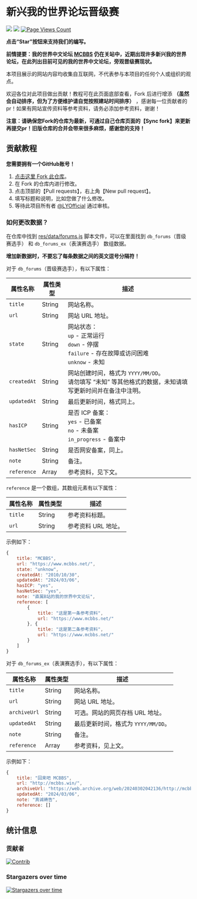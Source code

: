 # 新兴我的世界论坛晋级赛
![](https://img.shields.io/badge/license-CC--BY--SA--4.0-green) ![](https://img.shields.io/github/stars/LYOfficial/BBSPK) [![Page Views Count](https://badges.toozhao.com/badges/01HQQVTKDKVBPNJRYX9B8VEF3E/green.svg)](https://badges.toozhao.com/stats/01HQQVTKDKVBPNJRYX9B8VEF3E)

**点击“Star”按钮来支持我们的编写。**

**前情提要：我的世界中文论坛 [MCBBS](https://www.mcbbs.net) 仍在关站中，近期出现许多新兴我的世界论坛，在此列出目前可见的我的世界中文论坛，旁观晋级赛现状。**

本项目展示的网站内容均收集自互联网，不代表参与本项目的任何个人或组织的观点。

欢迎各位对此项目做出贡献！教程可在此页面底部查看，Fork 后进行增添 **（虽然会自动排序，但为了方便维护请自觉按照建站时间排序）** ，感谢每一位贡献者的 pr！如果有网站宣传资料等参考资料，请务必添加参考资料，谢谢！

**注意：请确保您Fork的仓库为最新，可通过自己仓库页面的【Sync fork】来更新再提交pr！旧版仓库的合并会带来很多麻烦，感谢您的支持！**

## 贡献教程

**您需要拥有一个GitHub账号！**

1. [点击这里 Fork 此仓库](https://github.com/LYOfficial/BBSPK/fork)。
2. 在 Fork 的仓库内进行修改。
3. 点击顶部的【Pull requests】，右上角【New pull request】。
4. 填写标题和说明，比如您做了什么修改。
5. 等待此项目所有者 [@LYOfficial](https://github.com/LYOfficial) 通过审核。

### 如何更改数据？

在仓库中找到 [res/data/forums.js](res/data/forums.js) 脚本文件，可以在里面找到 `db_forums`（晋级赛选手） 和 `db_forums_ex`（表演赛选手） 数组数据。

**增加新数据时，不要忘了每条数据之间的英文逗号分隔符！**

对于 `db_forums`（晋级赛选手），有以下属性：

| 属性名称 | 属性类型 | 描述 |
| - | - | - |
| `title` | String | 网站名称。 |
| `url` | String | 网站 URL 地址。 |
| `state` | String | 网站状态：<br>`up` - 正常运行<br>`down` - 停摆<br>`failure` - 存在故障或访问困难<br>`unknow` - 未知 |
| `createdAt` | String | 网站创建时间，格式为 `YYYY/MM/DD`。<br>请勿填写 “未知” 等其他格式的数据，未知请填写更新时间并在备注中注明。 |
| `updatedAt` | String | 最后更新时间，格式同上。 |
| `hasICP` | String | 是否 ICP 备案：<br>`yes` - 已备案<br>`no` - 未备案<br>`in_progress` - 备案中 |
| `hasNetSec` | String | 是否网安备案，同上。 |
| `note` | String | 备注。 |
| `reference` | Array | 参考资料，见下文。 |

`reference` 是一个数组，其数组元素有以下属性：

| 属性名称 | 属性类型 | 描述 |
| - | - | - |
| `title` | String | 参考资料标题。 |
| `url` | String | 参考资料 URL 地址。 |

示例如下：

``` js
{
    title: "MCBBS",
    url: "https://www.mcbbs.net/",
    state: "unknow",
    createdAt: "2010/10/30",
    updatedAt: "2024/03/06",
    hasICP: "yes",
    hasNetSec: "yes",
    note: "直属B站的我的世界中文论坛",
    reference: [
        {
            title: "这是第一条参考资料",
            url: "https://www.mcbbs.net/"
        }, {
            title: "这是第二条参考资料",
            url: "https://www.mcbbs.net/"
        }
    ]
}
```

对于 `db_forums_ex`（表演赛选手），有以下属性：

| 属性名称 | 属性类型 | 描述 |
| - | - | - |
| `title` | String | 网站名称。 |
| `url` | String | 网站 URL 地址。 |
| `archiveUrl` | String | 可选。网站的网页存档 URL 地址。 |
| `updatedAt` | String | 最后更新时间，格式为 `YYYY/MM/DD`。 |
| `note` | String | 备注。 |
| `reference` | Array | 参考资料，见上文。 |

示例如下：

``` js
{
    title: "回来吧 MCBBS",
    url: "http://mcbbs.win/",
    archiveUrl: "https://web.archive.org/web/20240302042136/http://mcbbs.win/",
    updatedAt: "2024/03/06",
    note: "真诚祷告",
    reference: []
}
```

## 统计信息

### 贡献者

[![Contrib](https://contrib.rocks/image?repo=LYOfficial/BBSPK)](https://github.com/LYOfficial/BBSPK/graphs/contributors)

### Stargazers over time

[![Stargazers over time](https://starchart.cc/LYOfficial/BBSPK.svg?variant=adaptive)](https://starchart.cc/LYOfficial/BBSPK)
